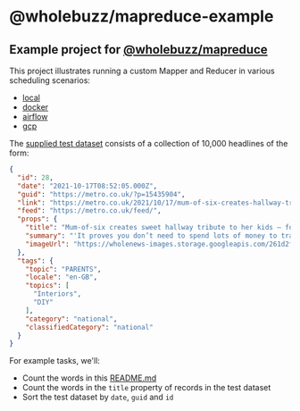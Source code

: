 # @wholebuzz/mapreduce-example

## Example project for [@wholebuzz/mapreduce](https://www.npmjs.com/package/@wholebuzz/mapreduce)

This project illustrates running a custom Mapper and Reducer in various scheduling scenarios:

- [local](local)
- [docker](docker)
- [airflow](airflow)
- [gcp](gcp)

The [supplied test dataset](https://github.com/wholebuzz/mapreduce/tree/main/test) consists of
a collection of 10,000 headlines of the form:

```json
{
  "id": 28,
  "date": "2021-10-17T08:52:05.000Z",
  "guid": "https://metro.co.uk/?p=15435904",
  "link": "https://metro.co.uk/2021/10/17/mum-of-six-creates-hallway-tribute-to-her-kids-for-less-than-80-15435904/",
  "feed": "https://metro.co.uk/feed/",
  "props": {
    "title": "Mum-of-six creates sweet hallway tribute to her kids – for less than £80",
    "summary": "'It proves you don’t need to spend lots of money to transform your home.'",
    "imageUrl": "https://wholenews-images.storage.googleapis.com/261d2f38dfd584f5e83130fe504934fb.png"
  },
  "tags": {
    "topic": "PARENTS",
    "locale": "en-GB",
    "topics": [
      "Interiors",
      "DIY"
    ],
    "category": "national",
    "classifiedCategory": "national"
  }
}
```

For example tasks, we'll:

- Count the words in this [README.md](README.md)
- Count the words in the `title` property of records in the test dataset
- Sort the test dataset by `date`, `guid` and `id`

